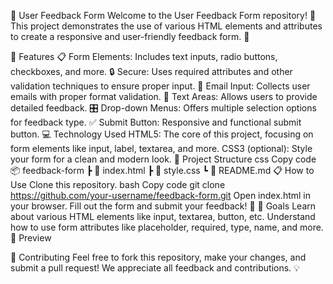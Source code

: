 📝 User Feedback Form
Welcome to the User Feedback Form repository! 🎉 This project demonstrates the use of various HTML elements and attributes to create a responsive and user-friendly feedback form. 🌟

🚀 Features
📋 Form Elements: Includes text inputs, radio buttons, checkboxes, and more.
🔒 Secure: Uses required attributes and other validation techniques to ensure proper input.
📧 Email Input: Collects user emails with proper format validation.
📝 Text Areas: Allows users to provide detailed feedback.
🎛 Drop-down Menus: Offers multiple selection options for feedback type.
✅ Submit Button: Responsive and functional submit button.
💻 Technology Used
HTML5: The core of this project, focusing on form elements like input, label, textarea, and more.
CSS3 (optional): Style your form for a clean and modern look.
📂 Project Structure
css
Copy code
📦 feedback-form
 ┣ 📜 index.html
 ┣ 📜 style.css
 ┗ 📜 README.md
📋 How to Use
Clone this repository.
bash
Copy code
git clone https://github.com/your-username/feedback-form.git
Open index.html in your browser.
Fill out the form and submit your feedback! 🙌
🎯 Goals
Learn about various HTML elements like input, textarea, button, etc.
Understand how to use form attributes like placeholder, required, type, name, and more.
🌟 Preview

🤝 Contributing
Feel free to fork this repository, make your changes, and submit a pull request! We appreciate all feedback and contributions. 💡
